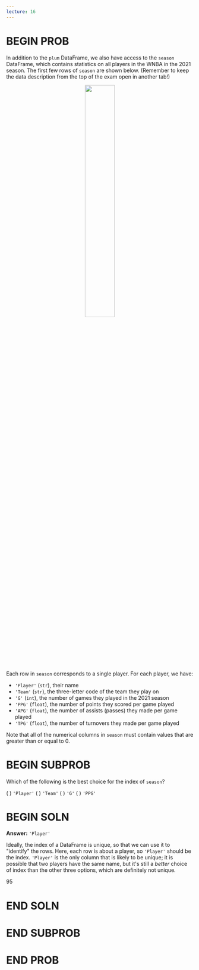 ```yaml
---
lecture: 16
---
```


# BEGIN PROB

In addition to the `plum` DataFrame, we also have access to the `season` DataFrame, which contains statistics on all players in the WNBA in the 2021 season. The first few rows of `season` are shown below. (Remember to keep the data description from the top of the exam open in another tab!)

<center><img src='../assets/images/wi22-final/seasons.png' width=40%></center>

Each row in `season` corresponds to a single player. For each player, we have:
- `'Player'` (`str`), their name
- `'Team'` (`str`), the three-letter code of the team they play on
- `'G'` (`int`), the number of games they played in the 2021 season
- `'PPG'` (`float`), the number of points they scored per game played
- `'APG'` (`float`), the number of assists (passes) they made per game played
- `'TPG'` (`float`), the number of turnovers they made per game played

Note that all of the numerical columns in `season` must contain values that are greater than or equal to 0.

# BEGIN SUBPROB

Which of the following is the best choice for the index of `season`?

( ) `'Player'`
( ) `'Team'`
( ) `'G'`
( ) `'PPG'`

# BEGIN SOLN

**Answer:** `'Player'`

Ideally, the index of a DataFrame is unique, so that we can use it to "identify" the rows. Here, each row is about a player, so `'Player'` should be the index. `'Player'` is the only column that is likely to be unique; it is possible that two players have the same name, but it's still a _better_ choice of index than the other three options, which are definitely not unique.

<average>95</average>

# END SOLN

# END SUBPROB

# END PROB